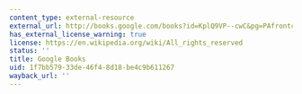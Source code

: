 ```yaml
---
content_type: external-resource
external_url: http://books.google.com/books?id=KplQ9VP--cwC&pg=PAfrontcover
has_external_license_warning: true
license: https://en.wikipedia.org/wiki/All_rights_reserved
status: ''
title: Google Books
uid: 1f7bb579-33de-46f4-8d18-be4c9b611267
wayback_url: ''
---
```

